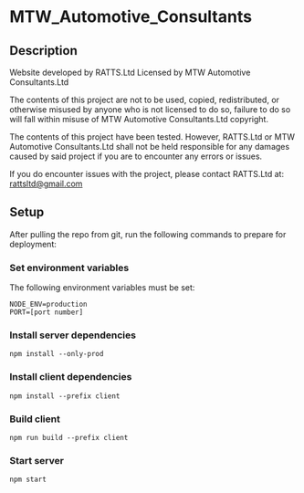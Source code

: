 # MTW_Automotive_Consultants

## Description
Website developed by RATTS.Ltd
Licensed by MTW Automotive Consultants.Ltd

The contents of this project are not to be used, copied, redistributed, or otherwise misused by anyone who is not licensed to do so,
failure to do so will fall within misuse of MTW Automotive Consultants.Ltd copyright.

The contents of this project have been tested. However, RATTS.Ltd or MTW Automotive Consultants.Ltd shall not be held responsible for any damages
caused by said project if you are to encounter any errors or issues.

If you do encounter issues with the project, please contact RATTS.Ltd at:
  rattsltd@gmail.com


## Setup
After pulling the repo from git, run the following commands to prepare for deployment:

### Set environment variables
The following environment variables must be set:
```
NODE_ENV=production
PORT=[port number]
```

### Install server dependencies
`npm install --only-prod`

### Install client dependencies
`npm install --prefix client`

### Build client
`npm run build --prefix client`

### Start server
`npm start`